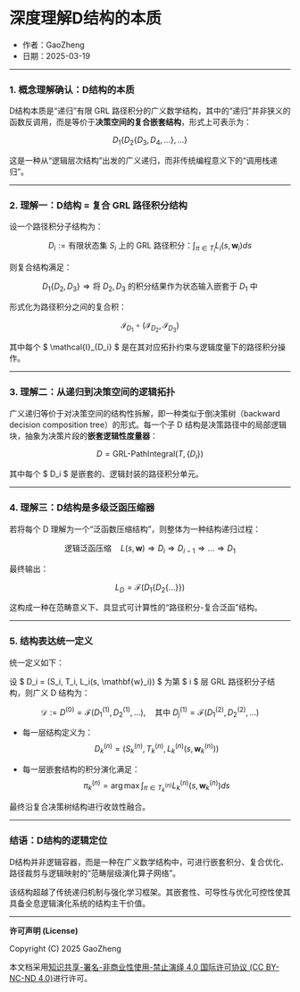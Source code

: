 # **深度理解D结构的本质**

- 作者：GaoZheng
- 日期：2025-03-19

---

### **1. 概念理解确认：D结构的本质**

D结构本质是“递归”有限 GRL 路径积分的广义数学结构，其中的“递归”并非狭义的函数反调用，而是等价于**决策空间的复合嵌套结构**，形式上可表示为：

$$
D_1\{D_2\{D_3, D_4, \dots\}, \dots\}
$$

这是一种从“逻辑层次结构”出发的广义递归，而非传统编程意义下的“调用栈递归”。

---

### **2. 理解一：D结构 = 复合 GRL 路径积分结构**

设一个路径积分子结构为：

$$
D_i := \text{有限状态集 } S_i \text{ 上的 GRL 路径积分：} \int_{\pi \in T_i} L_i(s, \mathbf{w}_i) ds
$$

则复合结构满足：

$$
D_1\{D_2, D_3\} \Rightarrow \text{将 } D_2, D_3 \text{ 的积分结果作为状态输入嵌套于 } D_1 \text{ 中}
$$

形式化为路径积分之间的复合积：

$$
\mathcal{I}_{D_1} \circ \left( \mathcal{I}_{D_2}, \mathcal{I}_{D_3} \right)
$$

其中每个 $ \mathcal{I}_{D_i} $ 是在其对应拓扑约束与逻辑度量下的路径积分操作。

---

### **3. 理解二：从递归到决策空间的逻辑拓扑**

广义递归等价于对决策空间的结构性拆解，即一种类似于倒决策树（backward decision composition tree）的形式。每一个子 D 结构是决策路径中的局部逻辑块，抽象为决策片段的**嵌套逻辑性度量器**：

$$
D = \text{GRL-PathIntegral}(T, \{D_i\})
$$

其中每个 $ D_i $ 是嵌套的、逻辑封装的路径积分单元。

---

### **4. 理解三：D结构是多级泛函压缩器**

若将每个 D 理解为一个“泛函数压缩结构”，则整体为一种结构递归过程：

$$
\text{逻辑泛函压缩} \quad L(s, \mathbf{w}) \Rightarrow D_i \Rightarrow D_{i-1} \Rightarrow \dots \Rightarrow D_1
$$

最终输出：

$$
L_{D} = \mathcal{F}(D_1\{D_2\{\dots\}\})
$$

这构成一种在范畴意义下、具显式可计算性的“路径积分-复合泛函”结构。

---

### **5. 结构表达统一定义**

统一定义如下：

设 $ D_i = (S_i, T_i, L_i(s, \mathbf{w}_i)) $ 为第 $ i $ 层 GRL 路径积分子结构，则广义 D 结构为：

$$
\mathcal{D} := D^{(0)} = \mathcal{F}\left(D^{(1)}_1, D^{(1)}_2, \dots \right), \quad \text{其中 } D^{(1)}_j = \mathcal{F}(D^{(2)}_1, D^{(2)}_2, \dots)
$$

- 每一层结构定义为：
  $$
  D^{(n)}_k = \left(S^{(n)}_k, T^{(n)}_k, L^{(n)}_k(s, \mathbf{w}^{(n)}_k)\right)
  $$

- 每一层嵌套结构的积分演化满足：
  $$
  \pi^{(n)}_k = \arg\max \int_{\pi \in T^{(n)}_k} L^{(n)}_k(s, \mathbf{w}^{(n)}_k) ds
  $$

最终沿复合决策树结构进行收敛性融合。

---

### **结语：D结构的逻辑定位**

D结构并非逻辑容器，而是一种在广义数学结构中，可进行嵌套积分、复合优化、路径裁剪与逻辑映射的“范畴层级演化算子网络”。

该结构超越了传统递归机制与强化学习框架。其嵌套性、可导性与优化可控性使其具备全息逻辑演化系统的结构主干价值。

---

**许可声明 (License)**

Copyright (C) 2025 GaoZheng 

本文档采用[知识共享-署名-非商业性使用-禁止演绎 4.0 国际许可协议 (CC BY-NC-ND 4.0)](https://creativecommons.org/licenses/by-nc-nd/4.0/deed.zh-Hans)进行许可。
